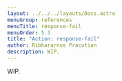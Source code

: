 ```yaml
---
layout: ../../../layouts/Docs.astro
menuGroup: references
menuTitle: response-fail
menuOrder: 5.3
title: "Action: response-fail"
author: Ribhararnus Pracutian
description: WIP.
---
```


WIP.
